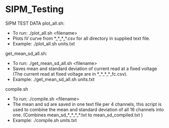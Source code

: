 # SIPM_Testing
SIPM TEST DATA
plot_all.sh:
* To run: ./plot_all.sh \<filename\>
* Plots IV curve from \*\_\*\_\*\_\*.csv for all directory in supplied text file.
* Example: ./plot_all.sh units.txt

get_mean_sd_all.sh:
* To run: ./get_mean_sd_all.sh \<filename\>
* Saves mean and standard deviation of current read at a fixed voltage (The current read at fixed voltage are in \*\_\*\_\*\_\*\_fc.csv).
* Example: ./get_mean_sd_all.sh units.txt

compile.sh
* To run: ./compile.sh \<filename\>
* The mean and sd are saved in one text file per 4 channels, this script is used to combine the mean and standard deviation of all 16 channels into one. (Combines mean\_sd\_\*\_\*\_\*\_\*.txt to mean_sd_compiled.txt )
* Example: ./compile.sh units.txt  
